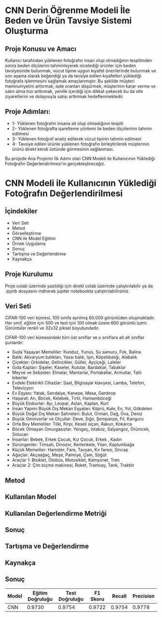 # CNN Derin Öğrenme Modeli İle Beden ve Ürün Tavsiye Sistemi Oluşturma

## Proje Konusu ve Amacı
Kullanıcı tarafından yüklenen fotoğrafın insan olup olmadığının tespitinden sonra beden ölçülerini tahminleyerek incelediği ürünler için beden tavsiyesinde bulunmak, vücut tipine uygun kıyafet önerilerinde bulunmak ve son aşama olarak beğendiği ya da tavsiye edilen kıyafetleri yüklediği fotoğrafa işlenmesini sağlamak amaçlanmıştır. Bu şekilde müşteri memnuniyetini arttırmak, iade oranları düşürmek, müşterinin karar verme ve satın alma hızı arttırmak, yenilik içerdiği için dikkat çekecek bu da site ziyaretlerini ve dolayısıyla satışı arttırmak hedeflenmektedir.

## Proje Adımları:

- 1- Yüklenen fotoğrafın insana ait olup olmadığının tespiti
- 2- Yüklenen fotoğrafta işaretleme yöntemi ile beden ölçülerinin tahmin edilmesi
- 3- Yüklenen fotoğraf analiz edilerek vücut tipinin tahmin edilmesi
- 4- Tavsiye edilen ürünle yüklenen fotoğrafın birleştirilerek müşterinin ürünü direkt kendi üstünde görmesinin sağlanması.

Bu projede Ana Projenin İlk Adımı olan CNN Modeli ile Kullanıcının Yüklediği Fotoğrafın Değerlendirilmesi'ni gerçekleştireceğiz.

# CNN Modeli ile Kullanıcının Yüklediği Fotoğrafın Değerlendirilmesi

## İçindekiler

- Veri Seti
- Metod
- Görselleştirme
- CNN ile Model Eğitimi
- Örnek Uygulama
- Sonuç
- Tartışma ve Değerlendirme
- Kaynakça

## Proje Kurulumu

Proje colab üzerinde yazıldığı için direkt colab üzerinde çalıştırılabilir ya da .ipynb dosyasını indirerek jupiter notebookta çalıştırılabilirsiniz.

## Veri Seti

CIFAR-100 veri kümesi, 100 sınıfa ayrılmış 60.000 görüntüden oluşmaktadır. Her sınıf, eğitim için 500 ve test için 100 olmak üzere 600 görüntü içerir. Görüntüler renkli ve 32x32 piksel boyutundadır.

CIFAR-100 veri kümesindeki tüm üst sınıflar ve o sınıflara ait alt sınıflar şunlardır:

- Suda Yaşayan Memeliler: Kunduz, Yunus, Su samuru, Fok, Balina
- Balık: Akvaryum balıkları, Yassı balık, Işın, Köpekbalığı, Alabalık
- Çiçekler: Orkideler, Gelincikler, Güller, Ayçiçeği, Laleler
- Gıda Kapları: Şişeler, Kaseler, Kutular, Bardaklar, Tabaklar
- Meyve ve Sebzeler: Elmalar, Mantarlar, Portakallar, Armutlar, Tatlı biberler
- Evdeki Elektrikli Cihazlar: Saat, Bilgisayar klavyesi, Lamba, Telefon, Televizyon
- Ev Eşyası: Yatak, Sandalye, Kanepe, Masa, Gardırop
- Haşarat: Arı, Böcek, Kelebek, Tırtıl, Hamamböceği
- Büyük Etoburlar: Ayı, Leopar, Aslan, Kaplan, Kurt
- İnsan Yapımı Büyük Dış Mekan Eşyaları: Köprü, Kale, Ev, Yol, Gökdelen
- Büyük Doğal Dış Mekan Sahneleri: Bulut, Orman, Dağ, Ova, Deniz
- Büyük Omnivorlar ve Otçullar: Deve, Sığır, Şempanze, Fil, Kanguru
- Orta Boy Memeliler: Tilki, Kirpi, Keseli sıçan, Rakun, Kokarca
- Böcek Olmayan Omurgasızlar: Yengeç, Istakoz, Salyangoz, Örümcek, Solucan
- İnsanlar: Bebek, Erkek Çocuk, Kız Çocuk, Erkek , Kadın
- Sürüngenler: Timsah, Dinozor, Kertenkele, Yılan, Kaplumbağa
- Küçük Memeliler: Hamster, Fare, Tavşan, Kır faresi, Sincap
- Ağaçlar: Akçaağaç, Meşe, Palmiye, Çam, Söğüt
- Araçlar 1: Bisiklet, Otobüs, Motosiklet, Kamyonet, Tren
- Araçlar 2: Çim biçme makinesi, Roket, Tramvay, Tank, Traktör

## Metod

## Kullanılan Model

## Kullanılan Değerlendirme Metriği
## Sonuç
## Tartışma ve Değerlendirme
## Kaynakça



## Sonuç

| Model | Eğitim Doğruluğu | Test Doğruluğu | F1 Skoru | Recall | Precision |
|----------|----------|----------|----------|----------|----------|
| CNN |0.9730 | 0.9754 | 0.9722 | 0.9754 | 0.9778 |

